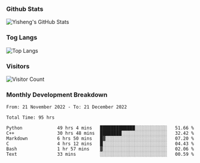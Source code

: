 ### Github Stats
![Yisheng's GitHub Stats](https://github-readme-stats-9qabuvhk1-gongyisheng.vercel.app/api?username=gongyisheng&count_private=true&show_icons=true)
### Tog Langs
![Top Langs](https://github-readme-stats-9qabuvhk1-gongyisheng.vercel.app/api/top-langs/?username=gongyisheng&layout=compact)
### Visitors
![Visitor Count](https://profile-counter.glitch.me/gongyisheng/count.svg)
### Monthly Development Breakdown
<!--START_SECTION:waka-->

```text
From: 21 November 2022 - To: 21 December 2022

Total Time: 95 hrs

Python             49 hrs 4 mins   █████████████░░░░░░░░░░░░   51.66 %
C++                30 hrs 48 mins  ████████░░░░░░░░░░░░░░░░░   32.42 %
Markdown           6 hrs 50 mins   █▓░░░░░░░░░░░░░░░░░░░░░░░   07.20 %
C                  4 hrs 12 mins   █░░░░░░░░░░░░░░░░░░░░░░░░   04.43 %
Bash               1 hr 57 mins    ▓░░░░░░░░░░░░░░░░░░░░░░░░   02.06 %
Text               33 mins         ░░░░░░░░░░░░░░░░░░░░░░░░░   00.59 %
```

<!--END_SECTION:waka-->
